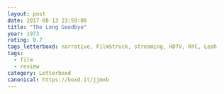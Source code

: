 ```yaml
---
layout: post 
date: 2017-08-13 23:59:00
title: "The Long Goodbye"
year: 1973
rating: 0.7
tags_letterboxd: narrative, FilmStruck, streaming, HDTV, NYC, Leah
tags:
  - film
  - review
category: Letterboxd
canonical: https://boxd.it/jjmxb
---
```

